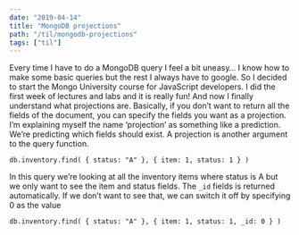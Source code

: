 ```yaml
---
date: "2019-04-14"
title: "MongoDB projections"
path: "/til/mongodb-projections"
tags: ["til"]
---
```


Every time I have to do a MongoDB query I feel a bit uneasy… I know how to make some basic queries but the rest I always have to google. So I decided to start the Mongo University course for JavaScript developers. 
I did the first week of lectures and labs and it is really fun!
And now I finally understand what projections are. 
Basically, if you don’t want to return all the fields of the document, you can specify the fields you want as a projection.
I’m explaining myself the name ‘projection’ as something like a prediction.
We’re predicting which fields should exist.
A projection is another argument to the query function.


`db.inventory.find( { status: "A" }, { item: 1, status: 1 } )`

In this query we’re looking at all the inventory items where status is A but we only want to see the item and status fields.
The `_id` fields is returned automatically.
If we don’t want to see that, we can switch it off by specifying 0 as the value

`db.inventory.find( { status: "A" }, { item: 1, status: 1, _id: 0 } )`
